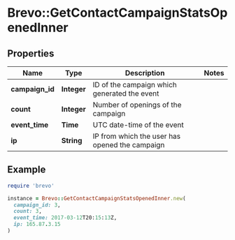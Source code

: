 # Brevo::GetContactCampaignStatsOpenedInner

## Properties

| Name | Type | Description | Notes |
| ---- | ---- | ----------- | ----- |
| **campaign_id** | **Integer** | ID of the campaign which generated the event |  |
| **count** | **Integer** | Number of openings of the campaign |  |
| **event_time** | **Time** | UTC date-time of the event |  |
| **ip** | **String** | IP from which the user has opened the campaign |  |

## Example

```ruby
require 'brevo'

instance = Brevo::GetContactCampaignStatsOpenedInner.new(
  campaign_id: 3,
  count: 3,
  event_time: 2017-03-12T20:15:13Z,
  ip: 165.87.3.15
)
```

